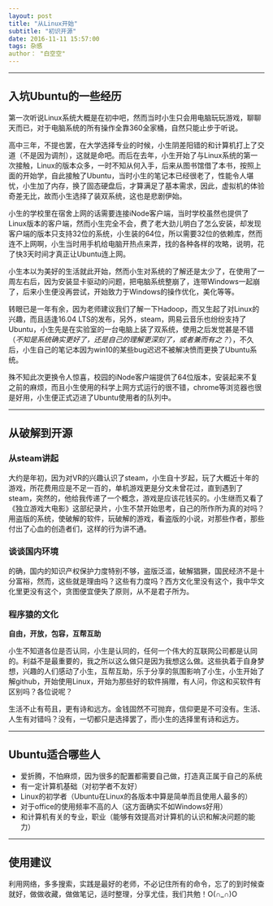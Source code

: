 ```yaml
---
layout: post
title: "从Linux开始"
subtitle: "初识开源"
date: 2016-11-11 15:57:00
tags: 杂感
author： "白空空"
---
```


---
## **入坑Ubuntu的一些经历**

第一次听说Linux系统大概是在初中吧，然而当时小生只会用电脑玩玩游戏，聊聊天而已，对于电脑系统的所有操作全靠360全家桶，自然只能止步于听说。

高中三年，不提也罢，在大学选择专业的时候，小生阴差阳错的和计算机打上了交道（不是因为调剂），这就是命吧。而后在去年，小生开始了与Linux系统的第一次接触，Linux的版本众多，一时不知从何入手，后来从图书馆借了本书，按照上面的开始学，自此接触了Ubuntu，当时小生的笔记本已经很老了，性能令人堪忧，小生加了内存，换了固态硬盘后，才算满足了基本需求，因此，虚拟机的体验奇差无比，故而小生选择了装双系统，这也是悲剧伊始。

小生的学校里在宿舍上网的话需要连接iNode客户端，当时学校虽然也提供了Linux版本的客户端，然而小生完全不会，费了老大劲儿明白了怎么安装，却发现客户端的版本只支持32位的系统，小生装的64位，所以需要32位的依赖库，然而连不上网啊，小生当时用手机给电脑开热点来弄，找的各种各样的攻略，说明，花了快3天时间才真正让Ubuntu连上网。

小生本以为美好的生活就此开始，然而小生对系统的了解还是太少了，在使用了一周左右后，因为安装显卡驱动的问题，把电脑系统整崩了，连带Windows一起崩了，后来小生便没再尝试，开始致力于Windows的操作优化，美化等等。

转眼已是一年有余，因为老师建议我们了解一下Hadoop，而又生起了对Linux的兴趣，而且适逢16.04 LTS的发布，另外，steam，网易云音乐也纷纷支持了Ubuntu，小生先是在实验室的一台电脑上装了双系统，使用之后发觉甚是不错（*不知是系统确实更好了，还是自己的理解更深刻了，或者兼而有之？*），不久后，小生自己的笔记本因为win10的某些bug迟迟不被解决愤而更换了Ubuntu系统。

殊不知此次更换令人惊喜，校园的iNode客户端提供了64位版本，安装起来不复之前的麻烦，而且小生使用的科学上网方式运行的很不错，chrome等浏览器也很是好用，小生便正式迈进了Ubuntu使用者的队列中。

---
## **从破解到开源**

### 从steam讲起

大约是年初，因为对VR的兴趣认识了steam，小生自十岁起，玩了大概近十年的游戏，所花费用应是不足一百的，单机游戏更是分文未曾花过，直到遇到了steam，突然的，他给我传递了一个概念，游戏是应该花钱买的。小生继而又看了《独立游戏大电影》这部纪录片，小生不禁开始思考，自己的所作所为真的对吗？用盗版的系统，使破解的软件，玩破解的游戏，看盗版的小说，对那些作者，那些付出了心血的创造者们，这样的行为讲不通。

### 谈谈国内环境

的确，国内的知识产权保护力度特别不够，盗版泛滥，破解猖獗，国民经济不是十分富裕，然而，这些就是理由吗？这些有力度吗？西方文化里没有这个，我中华文化里更没有这个，贪图便宜便失了原则，从不是君子所为。

### 程序猿的文化

**自由，开放，包容，互帮互助**

小生不知道各位是否认同，小生是认同的，任何一个伟大的互联网公司都是认同的。利益不是最重要的，我之所以这么做只是因为我想这么做。这些执着于自身梦想，兴趣的人们感动了小生，互帮互助，乐于分享的氛围影响了小生，小生开始了解github，开始使用Linux，开始为那些好的软件捐赠，有人问，你这和买软件有区别吗？各位说呢？

生活不止有苟且，更有诗和远方。金钱固然不可抛弃，信仰更是不可没有。生活、人生有对错吗？没有，一切都只是选择罢了，而小生的选择里有诗和远方。

---
## **Ubuntu适合哪些人**

- 爱折腾，不怕麻烦，因为很多的配置都需要自己做，打造真正属于自己的系统
- 有一定计算机基础（对初学者不友好）
- Linux的初学者（Ubuntu在Linux的各版本中算是简单而且使用人最多的）
- 对于office的使用频率不高的人（这方面确实不如Windows好用）
- 和计算机有关的专业，职业（能够有效提高对计算机的认识和解决问题的能力）

---
## **使用建议**

利用网络，多多搜索，实践是最好的老师，不必记住所有的命令，忘了的到时候查就好，做做收藏，做做笔记，适时整理，分享尤佳，我们共勉！O(∩_∩)O

